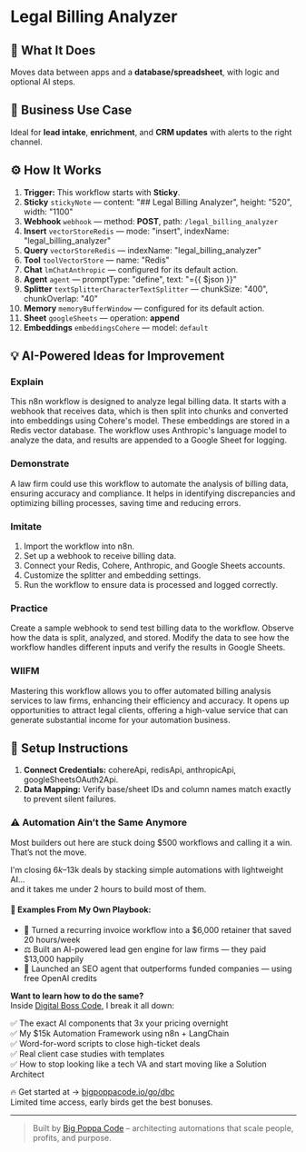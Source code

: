 # Legal Billing Analyzer
  ## 🚀 What It Does
  Moves data between apps and a **database/spreadsheet**, with logic and optional AI steps.
  
  ## 💼 Business Use Case
  Ideal for **lead intake**, **enrichment**, and **CRM updates** with alerts to the right channel.
  
  ## ⚙️ How It Works
  1. **Trigger:** This workflow starts with **Sticky**.
  2. **Sticky** `stickyNote` — content: "## Legal Billing Analyzer", height: "520", width: "1100"
3. **Webhook** `webhook` — method: **POST**, path: `/legal_billing_analyzer`
4. **Insert** `vectorStoreRedis` — mode: "insert", indexName: "legal_billing_analyzer"
5. **Query** `vectorStoreRedis` — indexName: "legal_billing_analyzer"
6. **Tool** `toolVectorStore` — name: "Redis"
7. **Chat** `lmChatAnthropic` — configured for its default action.
8. **Agent** `agent` — promptType: "define", text: "={{ $json }}"
9. **Splitter** `textSplitterCharacterTextSplitter` — chunkSize: "400", chunkOverlap: "40"
10. **Memory** `memoryBufferWindow` — configured for its default action.
11. **Sheet** `googleSheets` — operation: **append**
12. **Embeddings** `embeddingsCohere` — model: `default`
  
  ## 💡 AI-Powered Ideas for Improvement
  ### Explain
This n8n workflow is designed to analyze legal billing data. It starts with a webhook that receives data, which is then split into chunks and converted into embeddings using Cohere's model. These embeddings are stored in a Redis vector database. The workflow uses Anthropic's language model to analyze the data, and results are appended to a Google Sheet for logging.

### Demonstrate
A law firm could use this workflow to automate the analysis of billing data, ensuring accuracy and compliance. It helps in identifying discrepancies and optimizing billing processes, saving time and reducing errors.

### Imitate
1. Import the workflow into n8n.
2. Set up a webhook to receive billing data.
3. Connect your Redis, Cohere, Anthropic, and Google Sheets accounts.
4. Customize the splitter and embedding settings.
5. Run the workflow to ensure data is processed and logged correctly.

### Practice
Create a sample webhook to send test billing data to the workflow. Observe how the data is split, analyzed, and stored. Modify the data to see how the workflow handles different inputs and verify the results in Google Sheets.

### WIIFM
Mastering this workflow allows you to offer automated billing analysis services to law firms, enhancing their efficiency and accuracy. It opens up opportunities to attract legal clients, offering a high-value service that can generate substantial income for your automation business.
  
  ## 🔧 Setup Instructions
  1. **Connect Credentials:** cohereApi, redisApi, anthropicApi, googleSheetsOAuth2Api.
2. **Data Mapping:** Verify base/sheet IDs and column names match exactly to prevent silent failures.
  
### ⚠️ Automation Ain’t the Same Anymore

Most builders out here are stuck doing $500 workflows and calling it a win.  
That’s not the move.  

I'm closing $6k–$13k deals by stacking simple automations with lightweight AI...  
and it takes me under 2 hours to build most of them.

#### 🧠 Examples From My Own Playbook:
- 🔁 Turned a recurring invoice workflow into a $6,000 retainer that saved 20 hours/week  
- ⚖️ Built an AI-powered lead gen engine for law firms — they paid $13,000 happily  
- 🚀 Launched an SEO agent that outperforms funded companies — using free OpenAI credits  

**Want to learn how to do the same?**  
Inside [Digital Boss Code](https://bigpoppacode.io/go/dbc), I break it all down:

✅ The exact AI components that 3x your pricing overnight  
✅ My $15k Automation Framework using n8n + LangChain  
✅ Word-for-word scripts to close high-ticket deals  
✅ Real client case studies with templates  
✅ How to stop looking like a tech VA and start moving like a Solution Architect  

🔥 Get started at → [bigpoppacode.io/go/dbc](https://bigpoppacode.io/go/dbc)  
Limited time access, early birds get the best bonuses.

---
> Built by [Big Poppa Code](https://bigpoppacode.io) – architecting automations that scale people, profits, and purpose.
  
